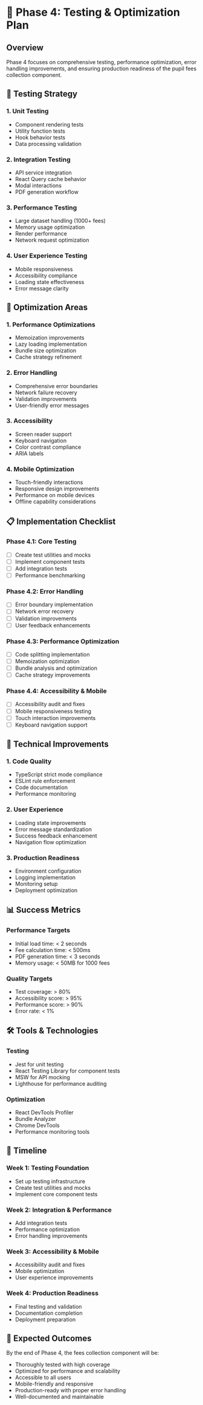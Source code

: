 # 🧪 Phase 4: Testing & Optimization Plan

## Overview
Phase 4 focuses on comprehensive testing, performance optimization, error handling improvements, and ensuring production readiness of the pupil fees collection component.

## 🎯 Testing Strategy

### 1. **Unit Testing**
- Component rendering tests
- Utility function tests
- Hook behavior tests
- Data processing validation

### 2. **Integration Testing**
- API service integration
- React Query cache behavior
- Modal interactions
- PDF generation workflow

### 3. **Performance Testing**
- Large dataset handling (1000+ fees)
- Memory usage optimization
- Render performance
- Network request optimization

### 4. **User Experience Testing**
- Mobile responsiveness
- Accessibility compliance
- Loading state effectiveness
- Error message clarity

## 🚀 Optimization Areas

### 1. **Performance Optimizations**
- Memoization improvements
- Lazy loading implementation
- Bundle size optimization
- Cache strategy refinement

### 2. **Error Handling**
- Comprehensive error boundaries
- Network failure recovery
- Validation improvements
- User-friendly error messages

### 3. **Accessibility**
- Screen reader support
- Keyboard navigation
- Color contrast compliance
- ARIA labels

### 4. **Mobile Optimization**
- Touch-friendly interactions
- Responsive design improvements
- Performance on mobile devices
- Offline capability considerations

## 📋 Implementation Checklist

### Phase 4.1: Core Testing
- [ ] Create test utilities and mocks
- [ ] Implement component tests
- [ ] Add integration tests
- [ ] Performance benchmarking

### Phase 4.2: Error Handling
- [ ] Error boundary implementation
- [ ] Network error recovery
- [ ] Validation improvements
- [ ] User feedback enhancements

### Phase 4.3: Performance Optimization
- [ ] Code splitting implementation
- [ ] Memoization optimization
- [ ] Bundle analysis and optimization
- [ ] Cache strategy improvements

### Phase 4.4: Accessibility & Mobile
- [ ] Accessibility audit and fixes
- [ ] Mobile responsiveness testing
- [ ] Touch interaction improvements
- [ ] Keyboard navigation support

## 🔧 Technical Improvements

### 1. **Code Quality**
- TypeScript strict mode compliance
- ESLint rule enforcement
- Code documentation
- Performance monitoring

### 2. **User Experience**
- Loading state improvements
- Error message standardization
- Success feedback enhancement
- Navigation flow optimization

### 3. **Production Readiness**
- Environment configuration
- Logging implementation
- Monitoring setup
- Deployment optimization

## 📊 Success Metrics

### Performance Targets
- Initial load time: < 2 seconds
- Fee calculation time: < 500ms
- PDF generation time: < 3 seconds
- Memory usage: < 50MB for 1000 fees

### Quality Targets
- Test coverage: > 80%
- Accessibility score: > 95%
- Performance score: > 90%
- Error rate: < 1%

## 🛠️ Tools & Technologies

### Testing
- Jest for unit testing
- React Testing Library for component tests
- MSW for API mocking
- Lighthouse for performance auditing

### Optimization
- React DevTools Profiler
- Bundle Analyzer
- Chrome DevTools
- Performance monitoring tools

## 📅 Timeline

### Week 1: Testing Foundation
- Set up testing infrastructure
- Create test utilities and mocks
- Implement core component tests

### Week 2: Integration & Performance
- Add integration tests
- Performance optimization
- Error handling improvements

### Week 3: Accessibility & Mobile
- Accessibility audit and fixes
- Mobile optimization
- User experience improvements

### Week 4: Production Readiness
- Final testing and validation
- Documentation completion
- Deployment preparation

## 🎯 Expected Outcomes

By the end of Phase 4, the fees collection component will be:
- Thoroughly tested with high coverage
- Optimized for performance and scalability
- Accessible to all users
- Mobile-friendly and responsive
- Production-ready with proper error handling
- Well-documented and maintainable 